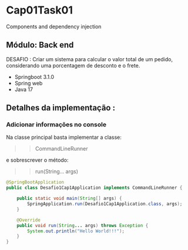 # Cap01Task01
Components and dependency injection

## Módulo: Back end
DESAFIO : Criar um sistema para calcular o valor total de um pedido, considerando uma porcentagem
de desconto e o frete.

* Springboot 3.1.0
* Spring web
* Java 17

## Detalhes da implementação :

### Adicionar informações no console

Na classe principal basta implementar a classe: 
>> CommandLineRunner

e sobrescrever o método: 
>> run(String... args)

```java
@SpringBootApplication
public class Desafio1Cap1Application implements CommandLineRunner {

	public static void main(String[] args) {
		SpringApplication.run(Desafio1Cap1Application.class, args);
	}

	@Override
	public void run(String... args) throws Exception {
		System.out.println("Hello World!!!");
	}
}
```